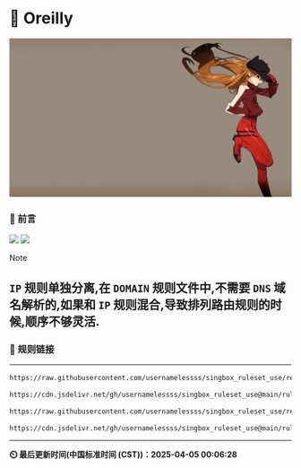 
# 🧸 Oreilly
![](https://raw.githubusercontent.com/usernamelessss/picture-bed/main/images/202504042256831.jpg)
### 📣 前言
![](https://shields.io/badge/-移除重复规则-ff69b4) ![](https://shields.io/badge/-IP&nbsp;规则单独存放不与&nbsp;DOMAIN&nbsp;等混合-green)
> [!NOTE]
**`IP` 规则单独分离,在 `DOMAIN` 规则文件中,不需要 `DNS` 域名解析的,如果和 `IP` 规则混合,导致排列路由规则的时候,顺序不够灵活.**
---

###  🔗 规则链接
---

```url
https://raw.githubusercontent.com/usernamelessss/singbox_ruleset_use/refs/heads/main/rule/Oreilly/Oreilly_No_IP.json
```

```url
https://cdn.jsdelivr.net/gh/usernamelessss/singbox_ruleset_use@main/rule/Oreilly/Oreilly_No_IP.json
```

```url
https://raw.githubusercontent.com/usernamelessss/singbox_ruleset_use/refs/heads/main/rule/Oreilly/Oreilly_No_IP.srs
```

```url
https://cdn.jsdelivr.net/gh/usernamelessss/singbox_ruleset_use@main/rule/Oreilly/Oreilly_No_IP.srs
```

---
**⏲️ 最后更新时间(中国标准时间 (CST))：2025-04-05 00:06:28**